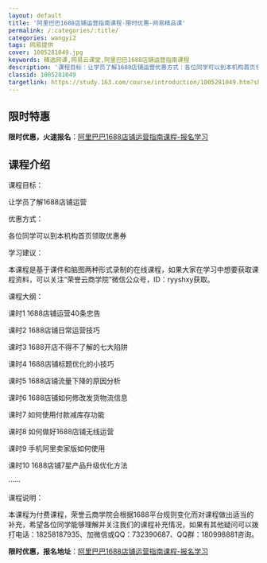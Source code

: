 ```yaml
---
layout: default
title: '阿里巴巴1688店铺运营指南课程-限时优惠-网易精品课'
permalink: /:categories/:title/
categories: wangyi2
tags: 网易提供
cover: 1005281049.jpg
keywords: 精选网课,网易云课堂,阿里巴巴1688店铺运营指南课程
description: '课程目标：让学员了解1688店铺运营优惠方式：各位同学可以到本机构首页领取优惠券学习建议：本课程是基于课件和脑图两种形式'
classid: 1005281049
targetlink: https://study.163.com/course/introduction/1005281049.htm?share=1&shareId=1025206652&utm_campaign=share&utm_medium=iphoneShare&utm_source=&utm_u=1025206652
---
```


## 限时特惠

**限时优惠，火速报名**：[阿里巴巴1688店铺运营指南课程-报名学习](https://study.163.com/course/introduction/1005281049.htm?share=1&shareId=1025206652&utm_campaign=share&utm_medium=iphoneShare&utm_source=&utm_u=1025206652)

## 课程介绍

课程目标：

让学员了解1688店铺运营

优惠方式：

各位同学可以到本机构首页领取优惠券

学习建议：

本课程是基于课件和脑图两种形式录制的在线课程，如果大家在学习中想要获取课程资料，可以关注“荣誉云商学院”微信公众号，ID：ryyshxy获取。 

课程大纲：

课时1 1688店铺运营40条忠告

课时2 1688店铺日常运营技巧

课时3 1688开店不得不了解的七大陷阱

课时4 1688店铺标题优化的小技巧

课时5 1688店铺流量下降的原因分析

课时6 1688店铺如何修改发货物流信息

课时7 如何使用付款减库存功能

课时8 如何做好1688店铺无线运营

课时9 手机阿里卖家版如何使用

课时10 1688店铺7星产品升级优化方法

······

课程说明：

本课程为付费课程，荣誉云商学院会根据1688平台规则变化而对课程做出适当的补充，希望各位同学能够理解并关注我们的课程补充情况，如果有其他疑问可以拨打电话：18258187935、加微信或QQ：732390687、QQ群：180998881咨询。

**限时优惠，报名地址**：[阿里巴巴1688店铺运营指南课程-报名学习](https://study.163.com/course/introduction/1005281049.htm?share=1&shareId=1025206652&utm_campaign=share&utm_medium=iphoneShare&utm_source=&utm_u=1025206652)

